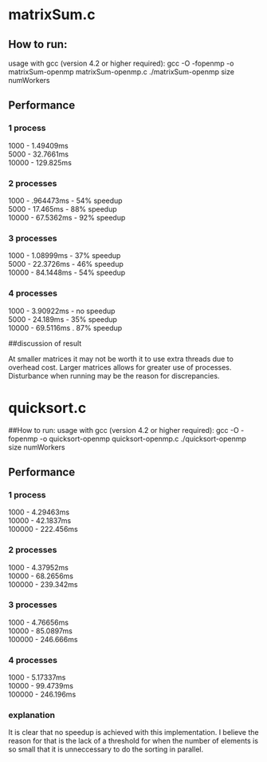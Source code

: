 # matrixSum.c

## How to run:
usage with gcc (version 4.2 or higher required):
gcc -O -fopenmp -o matrixSum-openmp matrixSum-openmp.c 
./matrixSum-openmp size numWorkers


## Performance

### 1 process
1000 - 1.49409ms  
5000 - 32.7661ms  
10000 - 129.825ms  

### 2 processes
1000 - .964473ms    - 54% speedup  
5000 - 17.465ms     - 88% speedup  
10000 - 67.5362ms   - 92% speedup  

### 3 processes
1000 - 1.08999ms    - 37% speedup   
5000 - 22.3726ms    - 46% speedup  
10000 - 84.1448ms   - 54% speedup  


### 4 processes
1000 - 3.90922ms    - no speedup  
5000 - 24.189ms     - 35% speedup  
10000 - 69.5116ms   . 87% speedup  

##discussion of result

At smaller matrices it may not be worth it to use extra threads due to overhead cost. Larger matrices allows for greater use of processes.
Disturbance when running may be the reason for discrepancies.




# quicksort.c

##How to run: 
usage with gcc (version 4.2 or higher required):
gcc -O -fopenmp -o quicksort-openmp quicksort-openmp.c 
./quicksort-openmp size numWorkers

## Performance

### 1 process
1000 - 4.29463ms  
10000 - 42.1837ms  
100000 - 222.456ms  

### 2 processes
1000 - 4.37952ms  
10000 - 68.2656ms  
100000 - 239.342ms  

### 3 processes
1000 - 4.76656ms  
10000 - 85.0897ms  
100000 - 246.666ms  


### 4 processes
1000 - 5.17337ms  
10000 - 99.4739ms  
100000 - 246.196ms  

### explanation

It is clear that no speedup is achieved with this implementation. I believe the reason for that is the lack of a threshold for when the number of elements is so small that it is unneccessary to do the sorting in parallel.